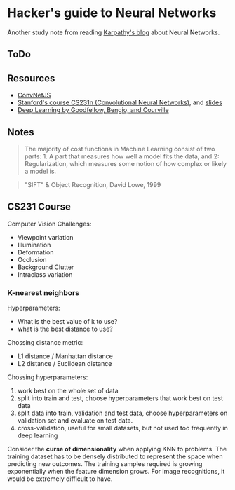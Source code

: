 # Hacker's guide to Neural Networks

Another study note from reading [Karpathy's blog](http://karpathy.github.io/neuralnets/) about Neural Networks.

## ToDo


## Resources

* [ConvNetJS](https://cs.stanford.edu/people/karpathy/convnetjs/)
* [Stanford's course CS231n (Convolutional Neural Networks)](http://cs231n.github.io/), and [slides](http://cs231n.stanford.edu/syllabus.html)
* [Deep Learning by Goodfellow, Bengio, and Courville](http://www.deeplearningbook.org/)

## Notes

> The majority of cost functions in Machine Learning consist of two parts: 1. A part that measures how well a model fits the data, and 2: Regularization, which measures some notion of how complex or likely a model is.

> "SIFT" & Object Recognition, David Lowe, 1999

## CS231 Course

Computer Vision Challenges:
* Viewpoint variation
* Illumination
* Deformation
* Occlusion
* Background Clutter
* Intraclass variation

### K-nearest neighbors

Hyperparameters:
* What is the best value of k to use?
* what is the best distance to use?

Chossing distance metric:
* L1 distance / Manhattan distance
* L2 distance / Euclidean distance

Chossing hyperparameters:
1. work best on the whole set of data
2. split into train and test, choose hyperparameters that work best on test data
3. split data into train, validation and test data, choose hyperparameters on 
validation set and evaluate on test data.
4. cross-validation, useful for small datasets, but not used too frequently in deep learning
 
Consider the **curse of dimensionality** when applying KNN to problems. 
The training dataset has to be densely distributed to represent the space
when predicting new outcomes. The training samples required is growing 
exponentially when the feature dimension grows. For image recognitions, it 
would be extremely difficult to have.
